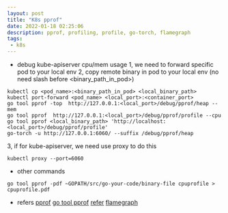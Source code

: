 ```yaml
---
layout: post
title: "K8s pprof"
date: 2022-01-18 02:25:06
description: pprof, profiling, profile, go-torch, flamegraph
tags:
 - k8s
---
```


- debug kube-apiserver cpu/mem usage
1, we need to forward specific pod to your local env
2, copy remote binary in pod to your local env (no need slash before <binary_path_in_pod>)
```
kubectl cp <pod_name>:<binary_path_in_pod> <local_binary_path>
kubectl port-forward <pod_name> <local_port>:<container_port>
go tool pprof -top  http://127.0.0.1:<local_port>/debug/pprof/heap --mem
go tool pprof  http://127.0.0.1:<local_port>/debug/pprof/profile --cpu
go tool pprof <local_binary_path> 'http://localhost:<local_port>/debug/pprof/profile'
go-torch -u http://127.0.0.1:6060/ --suffix /debug/pprof/heap
```
3, if for kube-apiserver, we need use proxy to do this 
```
kubectl proxy --port=6060
```
- other commands
```
go tool pprof -pdf ~GOPATH/src/go-your-code/binary-file cpuprofile > cpuprofile.pdf
```
- refers
[pprof](https://blog.golang.org/pprof)
[go tool pprof](https://github.com/hyper0x/go_command_tutorial/blob/master/0.12.md)
[refer](https://medium.com/escale-tech/profile-go-micro-services-in-kubernetes-with-pprof-197e7e60d099)
[flamegraph](https://github.com/brendangregg/FlameGraph)
